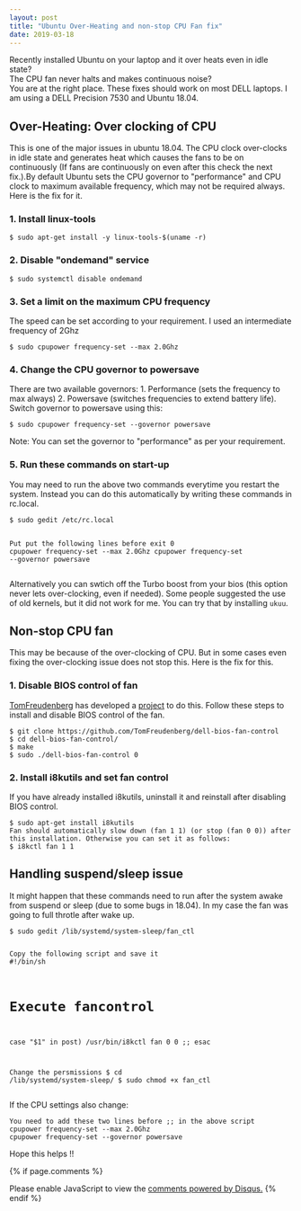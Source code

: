 ```yaml
---
layout: post
title: "Ubuntu Over-Heating and non-stop CPU Fan fix"
date: 2019-03-18
---
```


Recently installed Ubuntu on your laptop and it over heats even in idle state?<br>
The CPU fan never halts and makes continuous noise?<br>
You are at the right place. These fixes should work on most DELL laptops. I am using a DELL Precision 7530 and Ubuntu 18.04.

<h2>Over-Heating: Over clocking of CPU</h2>
<p>
This is one of the major issues in ubuntu 18.04. The CPU clock over-clocks in idle state and generates heat which causes the fans to be on continuously (If fans are continuously on even after this check the next fix.).By default Ubuntu sets the CPU governor to "performance" and CPU clock to maximum available frequency, which may not be required always. Here is the fix for it. 
</p>

<h3>1. Install linux-tools</h3>
<div class="highlighter-rouge"><div class="highlight"><pre class="highlight"><code>$ sudo apt-get install -y linux-tools-$(uname -r)
</code></pre></div></div>

<h3>2. Disable "ondemand" service</h3>
<div class="highlighter-rouge"><div class="highlight"><pre class="highlight"><code>$ sudo systemctl disable ondemand
</code></pre></div></div>

<h3>3. Set a limit on the maximum CPU frequency</h3>
The speed can be set according to your requirement. I used an intermediate frequency of 2Ghz
<div class="highlighter-rouge"><div class="highlight"><pre class="highlight"><code>$ sudo cpupower frequency-set --max 2.0Ghz
</code></pre></div></div>

<h3>4. Change the CPU governor to powersave</h3>
There are two available governors: 1. Performance (sets the frequency to max always) 2. Powersave (switches frequencies to extend battery life). Switch governor to powersave using this:
<div class="highlighter-rouge"><div class="highlight"><pre class="highlight"><code>$ sudo cpupower frequency-set --governor powersave
</code></pre></div></div>
Note: You can set the governor to "performance" as per your requirement. 

<h3>5. Run these commands on start-up</h3>
You may need to run the above two commands everytime you restart the system. Instead you can do this automatically by writing these commands in rc.local.
<div class="highlighter-rouge"><div class="highlight"><pre class="highlight"><code><span>$ sudo gedit /etc/rc.local</span>

<span class="c1">Put put the following lines before exit 0</span>
<span>cpupower frequency-set --max 2.0Ghz</span>
cpupower frequency-set --governor powersave
</code></pre></div></div>
Alternatively you can swtich off the Turbo boost from your bios (this option never lets over-clocking, even if needed). Some people suggested the use of old kernels, but it did not work for me. You can try that by installing <code>ukuu</code>.


<h2>Non-stop CPU fan</h2>
<p>
This may be because of the over-clocking of CPU. But in some cases even fixing the over-clocking issue does not stop this. Here is the fix for this.
</p>

<h3>1. Disable BIOS control of fan</h3>
<a href="https://github.com/TomFreudenberg">TomFreudenberg</a> has developed a <a href="https://github.com/TomFreudenberg/dell-bios-fan-control">project</a> to do this. Follow these steps to install and disable BIOS control of the fan.
<div class="highlighter-rouge"><div class="highlight"><pre class="highlight"><code><span>$ git clone https://github.com/TomFreudenberg/dell-bios-fan-control</span>
<span>$ cd dell-bios-fan-control/</span>
<span>$ make</span>
<span>$ sudo ./dell-bios-fan-control 0</span>
</code></pre></div></div>

<h3>2. Install i8kutils and set fan control</h3>
If you have already installed i8kutils, uninstall it and reinstall after disabling BIOS control.
<div class="highlighter-rouge"><div class="highlight"><pre class="highlight"><code><span>$ sudo apt-get install i8kutils</span>
<span class="c1">Fan should automatically slow down (fan 1 1) (or stop (fan 0 0)) after this installation. Otherwise you can set it as follows:</span>
<span>$ i8kctl fan 1 1</span>
</code></pre></div></div>

<h2>Handling suspend/sleep issue</h2>
It might happen that these commands need to run after the system awake from suspend or sleep (due to some bugs in 18.04). In my case the fan was going to full throtle after wake up.
<div class="highlighter-rouge"><div class="highlight"><pre class="highlight"><code><span>$ sudo gedit /lib/systemd/system-sleep/fan_ctl</span>

<span class="c1">Copy the following script and save it</span>
#!/bin/sh
# Execute fancontrol
case "$1" in
        post)
          /usr/bin/i8kctl fan 0 0
                ;;
esac

<span class="c1">Change the persmissions</span>
<span>$ cd /lib/systemd/system-sleep/</span>
<span>$ sudo chmod +x fan_ctl</span>
</code></pre></div></div>

If the CPU settings also change:
<div class="highlighter-rouge"><div class="highlight"><pre class="highlight"><code><span class="c1">You need to add these two lines before ;; in the above script</span>
<span>cpupower frequency-set --max 2.0Ghz</span>
cpupower frequency-set --governor powersave
</code></pre></div></div>

Hope this helps !!

{% if page.comments %}
<div id="disqus_thread"></div>
<script>

/**
*  RECOMMENDED CONFIGURATION VARIABLES: EDIT AND UNCOMMENT THE SECTION BELOW TO INSERT DYNAMIC VALUES FROM YOUR PLATFORM OR CMS.
*  LEARN WHY DEFINING THESE VARIABLES IS IMPORTANT: https://disqus.com/admin/universalcode/#configuration-variables*/
/*
var disqus_config = function () {
this.page.url = PAGE_URL;  // Replace PAGE_URL with your page's canonical URL variable
this.page.identifier = PAGE_IDENTIFIER; // Replace PAGE_IDENTIFIER with your page's unique identifier variable
};
*/
(function() { // DON'T EDIT BELOW THIS LINE
var d = document, s = d.createElement('script');
s.src = 'https://https-sphanit-github-io-blog-test.disqus.com/embed.js';
s.setAttribute('data-timestamp', +new Date());
(d.head || d.body).appendChild(s);
})();
</script>
<noscript>Please enable JavaScript to view the <a href="https://disqus.com/?ref_noscript">comments powered by Disqus.</a></noscript>
{% endif %}
